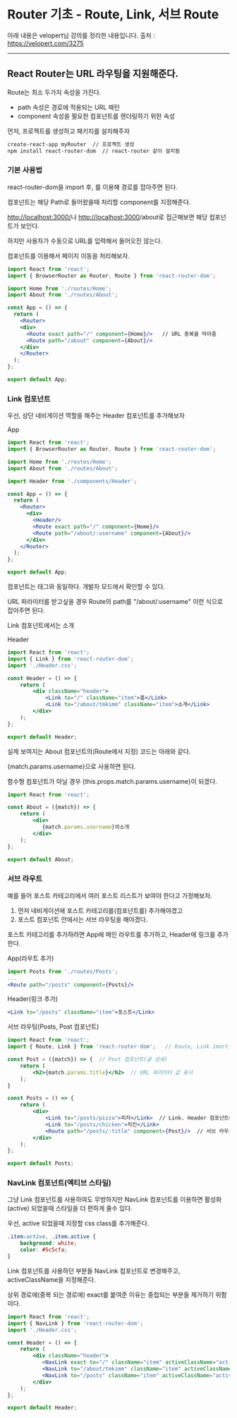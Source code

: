 # Router 기초 - Route, Link, 서브 Route

아래 내용은 velopert님 강의를 정리한 내용입니다.
 출처 : https://velopert.com/3275

---

## React Router는 URL 라우팅을 지원해준다.

Route는 최소 두가지 속성을 가진다.

- path 속성은 경로에 적용되는 URL 패턴
- component 속성을 필요한 컴포넌트를 렌더링하기 위한 속성

먼저, 프로젝트를 생성하고 패키지를 설치해주자

```bash
create-react-app myRouter  // 프로젝트 생성
npm install react-router-dom  // react-router 같이 설치됨
```

### 기본 사용법

react-router-dom을 import 후<Router>, <Route>를 이용해 경로를 잡아주면 된다.

<Route> 컴포넌트는 해당 Path로 들어왔을때 처리할 component를 지정해준다.

[http://localhost:3000/](http://localhost:3000/)나 [http://localhost:3000](http://localhost:3000/)/about로 접근해보면 해당 컴포넌트가 보인다.

하지만 사용자가 수동으로 URL를 입력해서 들어오진 않는다.

<Link> 컴포넌트를 이용해서 페이지 이동을 처리해보자.

```jsx
import React from 'react';
import { BrowserRouter as Router, Route } from 'react-router-dom';

import Home from './routes/Home';
import About from './routes/About';

const App = () => {
  return (
    <Router>
    <div>
      <Route exact path="/" component={Home}/>   // URL 중복을 막아줌
      <Route path="/about" component={About}/>
    </div>
    </Router>
  );
};

export default App;
```

### Link 컴포넌트

우선, 상단 네비게이션 역할을 해주는 Header 컴포넌트를 추가해보자

App

```jsx
import React from 'react';
import { BrowserRouter as Router, Route } from 'react-router-dom';

import Home from './routes/Home';
import About from './routes/About';

import Header from './components/Header';

const App = () => {
  return (
    <Router>
      <div>
        <Header/>
        <Route exact path="/" component={Home}/>
        <Route path="/about/:username" component={About}/>
      </div>
    </Router>
  );
};

export default App;
```

<Link> 컴포넌트는 <a> 태그와 동일하다. 개발자 모드에서 확인할 수 있다.

URL 파라미터를 받고싶을 경우 Route의 path를 "/about/:username" 이런 식으로 잡아주면 된다.

Link 컴포넌트에서는 <Link to="/about/tmkimm" className="item">소개</Link>

Header

```jsx
import React from 'react';
import { Link } from 'react-router-dom';
import './Header.css';

const Header = () => {
    return (
        <div className="header">
            <Link to="/" className="item">홈</Link>
            <Link to="/about/tmkimm" className="item">소개</Link>
        </div>
    );
};

export default Header;
```

실제 보여지는 About 컴포넌트의(Route에서 지정)  코드는 아래와 같다.

{match.params.username}으로 사용하면 된다.

함수형 컴포넌트가 아닐 경우 {this.props.match.params.username}이 되겠다.

```jsx
import React from 'react';

const About = ({match}) => {
    return (
        <div>
           {match.params.username}의소개 
        </div>
    );
};

export default About;
```

### 서브 라우트

예를 들어 포스트 카테고리에서 여러 포스트 리스트가 보여야 한다고 가정해보자.

1. 먼저 네비게이션에 포스트 카테고리를(컴포넌트를) 추가해야겠고
2. 포스트 컴포넌트 안에서는 서브 라우팅을 해야겠다.

포스트 카테고리를 추가하려면 App에 메인 라우트를 추가하고, Header에 링크를 추가한다.

App(라우트 추가)

```jsx
import Posts from './routes/Posts';
...
<Route path="/posts" component={Posts}/>
```

Header(링크 추가)

```jsx
<Link to="/posts" className="item">포스트</Link>
```

서브 라우팅(Posts, Post 컴포넌트)

```jsx
import React from 'react';
import { Route, Link } from 'react-router-dom';   // Route, Link imort

const Post = ({match}) => {  // Post 컴포넌트(글 상세)
    return (
        <h2>{match.params.title}</h2>  // URL 파라미터 값 표시
    );
}

const Posts = () => {
    return (
        <div>
            <Link to="/posts/pizza">피자</Link>  // Link. Header 컴포넌트에서 사용과 동일
            <Link to="/posts/chicken">치킨</Link>
            <Route path="/posts/:title" component={Post}/>  // 서브 라우트
        </div>
    );
};

export default Posts;
```

### NavLink 컴포넌트(엑티브 스타일)

그냥 Link 컴포넌트를 사용하여도 무방하지만 NavLink 컴포넌트를 이용하면 활성화(active) 되었을때 스타일을 더 편하게 줄수 있다.

우선, active 되었을때 지정할 css class를 추가해준다.

```css
.item:active, .item.active {
    background: white;
    color: #5c5cfa;
}
```

Link 컴포넌트를 사용하던 부분들 NavLink 컴포넌트로 변경해주고, activeClassName을 지정해준다.

상위 경로에(중복 되는 경로에) exact를 붙여준 이유는 중첩되는 부분들 제거하기 위함이다.

```jsx
import React from 'react';
import { NavLink } from 'react-router-dom';
import './Header.css';

const Header = () => {
    return (
        <div className="header">
           <NavLink exact to="/" className="item" activeClassName="active">홈</NavLink>
           <NavLink to="/about/tmkimm" className="item" activeClassName="active">소개</NavLink>
           <NavLink to="/posts" className="item" activeClassName="active">포스트</NavLink>
        </div>
    );
};

export default Header;
```